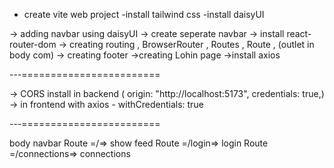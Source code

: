 - create vite web project
  -install tailwind css
  -install daisyUI

-> adding navbar using daisyUI
-> create seperate navbar
-> install react-router-dom
-> creating routing , BrowserRouter , Routes , Route , (outlet in body com)
-> creating footer
->creating Lohin page
->install axios

---========================

-> CORS install in backend (
origin: "http://localhost:5173",
credentials: true,)
-> in frontend with axios - withCredentials: true

---========================

body
navbar
Route =/=> show feed
Route =/login=> login
Route =/connections=> connections
